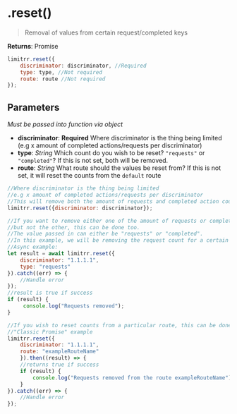# .reset()

> Removal of values from certain request/completed keys

**Returns**: Promise

``` javascript
limitrr.reset({
    discriminator: discriminator, //Required
    type: type, //Not required
    route: route //Not required
});
```

## Parameters

*Must be passed into function via object*

- **discriminator**: **Required** Where discriminator is the thing being limited (e.g x amount of completed actions/requests per discriminator)
- **type**: *String* Which count do you wish to be reset? `"requests"` or `"completed"`? If this is not set, both will be removed.
- **route**: *String* What route should the values be reset from? If this is not set, it will reset the counts from the `default` route

``` javascript
//Where discriminator is the thing being limited
//e.g x amount of completed actions/requests per discriminator
//This will remove both the amount of requests and completed action count
limitrr.reset({discriminator: discriminator});

//If you want to remove either one of the amount of requests or completed actions.
//but not the other, this can be done too.
//The value passed in can either be "requests" or "completed".
//In this example, we will be removing the request count for a certain IP.
//Async example:
let result = await limitrr.reset({
    discriminator: "1.1.1.1",
    type: "requests"
}).catch((err) => {
    //Handle error
});
//result is true if success
if (result) {
     console.log("Requests removed");
}

//If you wish to reset counts from a particular route, this can be done as well.
//"Classic Promise" example
limitrr.reset({
    discriminator: "1.1.1.1",
    route: "exampleRouteName"
    }).then((result) => {
    //returns true if success
    if (result) {
        console.log("Requests removed from the route exampleRouteName");
    }
}).catch((err) => {
    //Handle error
});
```